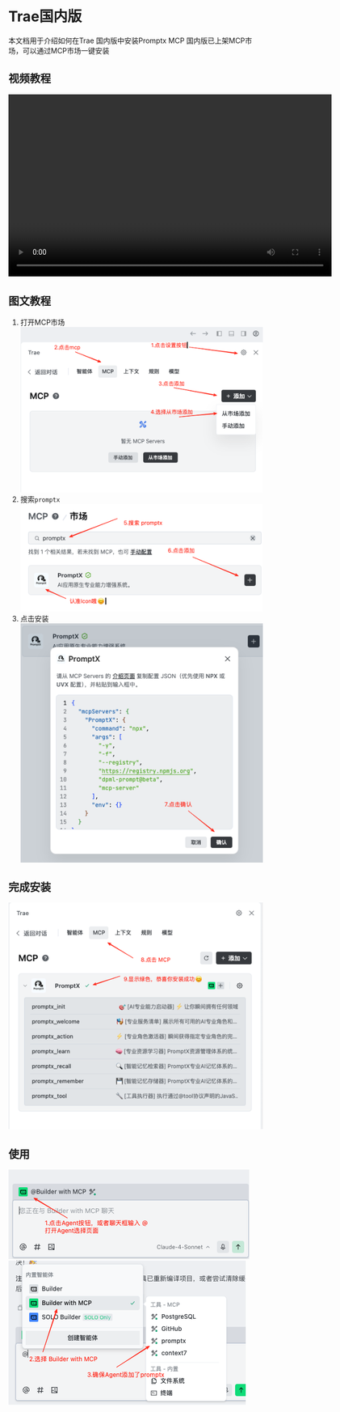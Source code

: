 # Trae国内版

本文档用于介绍如何在Trae 国内版中安装Promptx MCP
国内版已上架MCP市场，可以通过MCP市场一键安装

## 视频教程
<video src="https://github.com/user-attachments/assets/a08b1674-068b-42db-b6cc-19d0f85b780b"
       width="640" height="360" controls>
</video>

## 图文教程
1. 打开MCP市场
![MCP页面1](./Imgs/img-1.png)
2. 搜索`promptx`
![MCP页面1](./Imgs/img-2.png)
3. 点击安装 
![MCP页面3](./Imgs/img-3.png)

## 完成安装
![MCP页面4](./Imgs/img-4.png)

## 使用
![使用指南1](./Imgs/img-5.png)
![使用指南2](./Imgs/img-6.png)